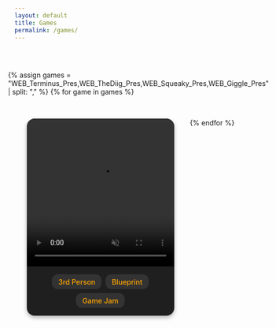 ```yaml
---
layout: default
title: Games
permalink: /games/
---
```


<style>
  .games-grid {
    display: flex;
    flex-wrap: wrap;
    gap: 2rem;
    justify-content: center;
    padding: 2rem 0;
  }

  .game-card {
    width: 300px;
    border-radius: 16px;
    overflow: hidden;
    background-color: #1f1f1f;
    box-shadow: 0 4px 8px rgba(0,0,0,0.3);
    transition: transform 0.3s ease;
  }

  .game-card:hover {
    transform: scale(1.02);
  }

  .game-video {
    width: 100%;
    aspect-ratio: 1 / 1;
    object-fit: cover;
    border-radius: 16px 16px 0 0;
    cursor: pointer;
  }

  .tag-container {
    display: flex;
    flex-wrap: wrap;
    gap: 0.5rem;
    padding: 1rem;
    justify-content: center;
  }

  .tag {
    background-color: #333;
    color: #FFA500;
    font-size: 0.9rem;
    padding: 0.4rem 0.8rem;
    border-radius: 12px;
    font-weight: 500;
  }
</style>

<div class="games-grid">

  {% assign games = "WEB_Terminus_Pres,WEB_TheDiig_Pres,WEB_Squeaky_Pres,WEB_Giggle_Pres" | split: "," %}
  {% for game in games %}
    <div class="game-card">
      <video
        class="game-video"
        src="{{ '/assets/' | append: game | append: '.mp4' | relative_url }}"
        muted
        loop
        preload="metadata"
        onmouseenter="this.play()"
        onmouseleave="this.pause(); this.currentTime = 0;"
      ></video>
      <div class="tag-container">
        <div class="tag">3rd Person</div>
        <div class="tag">Blueprint</div>
        <div class="tag">Game Jam</div>
      </div>
    </div>
  {% endfor %}

</div>
